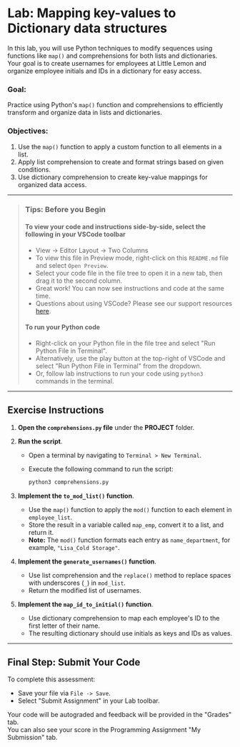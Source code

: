 # Lab: Mapping key-values to Dictionary data structures

In this lab, you will use Python techniques to modify sequences using functions like `map()` and comprehensions for both lists and dictionaries. Your goal is to create usernames for employees at Little Lemon and organize employee initials and IDs in a dictionary for easy access.

### **Goal:**

Practice using Python's `map()` function and comprehensions to efficiently transform and organize data in lists and dictionaries.

### **Objectives:**

1. Use the `map()` function to apply a custom function to all elements in a list.
2. Apply list comprehension to create and format strings based on given conditions.
3. Use dictionary comprehension to create key-value mappings for organized data access.

---

> ### **Tips: Before you Begin**
>
> #### **To view your code and instructions side-by-side**, select the following in your VSCode toolbar
>
> - View -> Editor Layout -> Two Columns
> - To view this file in Preview mode, right-click on this `README.md` file and select `Open Preview`.
> - Select your code file in the file tree to open it in a new tab, then drag it to the second column.
> - Great work! You can now see instructions and code at the same time.
> - Questions about using VSCode? Please see our support resources [here](https://www.coursera.org/learn/programming-in-python/supplement/2IEyt/visual-studio-code-on-coursera).
>
> #### **To run your Python code**
>
> - Right-click on your Python file in the file tree and select "Run Python File in Terminal".
> - Alternatively, use the play button at the top-right of VSCode and select "Run Python File in Terminal" from the dropdown.
> - Or, follow lab instructions to run your code using `python3` commands in the terminal.

---

## Exercise Instructions

1. **Open the `comprehensions.py` file** under the **PROJECT** folder.

2. **Run the script**.
   - Open a terminal by navigating to `Terminal > New Terminal`.
   - Execute the following command to run the script:

     ```bash
     python3 comprehensions.py
     ```

3. **Implement the `to_mod_list()` function**.
   - Use the `map()` function to apply the `mod()` function to each element in `employee_list`.
   - Store the result in a variable called `map_emp`, convert it to a list, and return it.
   - **Note:** The `mod()` function formats each entry as `name_department`, for example, `"Lisa_Cold Storage"`.

4. **Implement the `generate_usernames()` function**.  
   - Use list comprehension and the `replace()` method to replace spaces with underscores (`_`) in `mod_list`.
   - Return the modified list of usernames.

5. **Implement the `map_id_to_initial()` function**.  
   - Use dictionary comprehension to map each employee's ID to the first letter of their name.
   - The resulting dictionary should use initials as keys and IDs as values.

---

## Final Step: Submit Your Code

To complete this assessment:

- Save your file via `File -> Save`.
- Select "Submit Assignment" in your Lab toolbar.

Your code will be autograded and feedback will be provided in the "Grades" tab.  
You can also see your score in the Programming Assignment "My Submission" tab.
